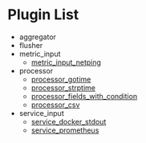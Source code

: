 # Plugin List
- aggregator
- flusher
- metric_input
	- [metric_input_netping](metric_input/metric_input_netping.md)
- processor
	- [processor_gotime](processor/processor_gotime.md)
	- [processor_strptime](processor/processor_strptime.md)
	- [processor_fields_with_condition](processor/processor_fields_with_condition.md)
	- [processor_csv](processor/processor_csv.md)
- service_input
	- [service_docker_stdout](service_input/service_docker_stdout.md)
	- [service_prometheus](service_input/service_prometheus.md)
